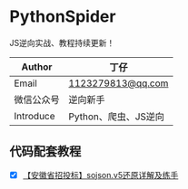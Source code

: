 # PythonSpider
JS逆向实战、教程持续更新！

| Author  | 丁仔 |
| --- | --- |
| Email | 1123279813@qq.com |
| 微信公众号 | 逆向新手 |
| Introduce | Python、爬虫、JS逆向 |


## 代码配套教程
- [x] [【安徽省招投标】sojson.v5还原详解及练手](https://mp.weixin.qq.com/s/YOY7EUTETF9KPU8X03B6uQ)
